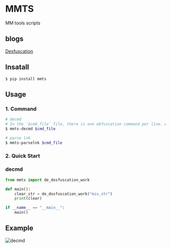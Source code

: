 # MMTS

MM tools scripts

## blogs

[Desfuscation](https://ddvvmmzz.github.io/Windows-CMD%E5%91%BD%E4%BB%A4%E5%8E%BB%E6%B7%B7%E6%B7%86)
## Insatall

```
$ pip install mmts
```

## Usage

### 1. Command

```sh
# decmd
# In the `$cmd_file` file, there is one obfuscation command per line. After the execution is completed, a `$cmd_file.clear` file is generated in the current directory, and the command after deobfuscation is saved.
$ mmts-decmd $cmd_file

# parse lnk
$ mmts-parselnk $cmd_file
```

### 2. Quick Start

### decmd

```python
from mmts import de_dosfuscation_work

def main():
    clear_str = de_dosfuscation_work("mix_str")
    print(clear)

if __name__ == "__main__":
    main()
```

## Example

![decmd](./pictures/decmd.png)